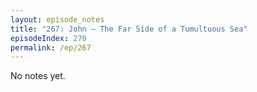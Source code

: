 ```yaml
---
layout: episode_notes
title: "267: John — The Far Side of a Tumultuous Sea"
episodeIndex: 270
permalink: /ep/267
---
```

No notes yet.
